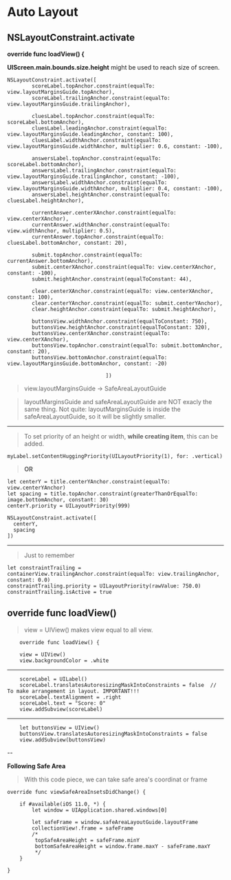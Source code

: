 # Auto Layout

## NSLayoutConstraint.activate


**override func loadView() {**

**UIScreen.main.bounds.size.height** might be used to reach size of screen.

    NSLayoutConstraint.activate([
            scoreLabel.topAnchor.constraint(equalTo: view.layoutMarginsGuide.topAnchor),
            scoreLabel.trailingAnchor.constraint(equalTo: view.layoutMarginsGuide.trailingAnchor),

            cluesLabel.topAnchor.constraint(equalTo: scoreLabel.bottomAnchor),
            cluesLabel.leadingAnchor.constraint(equalTo: view.layoutMarginsGuide.leadingAnchor, constant: 100),
            cluesLabel.widthAnchor.constraint(equalTo: view.layoutMarginsGuide.widthAnchor, multiplier: 0.6, constant: -100),
            
            answersLabel.topAnchor.constraint(equalTo: scoreLabel.bottomAnchor),
            answersLabel.trailingAnchor.constraint(equalTo: view.layoutMarginsGuide.trailingAnchor, constant: -100),
            answersLabel.widthAnchor.constraint(equalTo: view.layoutMarginsGuide.widthAnchor, multiplier: 0.4, constant: -100),
            answersLabel.heightAnchor.constraint(equalTo: cluesLabel.heightAnchor),
            
            currentAnswer.centerXAnchor.constraint(equalTo: view.centerXAnchor),
            currentAnswer.widthAnchor.constraint(equalTo: view.widthAnchor, multiplier: 0.5),
            currentAnswer.topAnchor.constraint(equalTo: cluesLabel.bottomAnchor, constant: 20),
            
            submit.topAnchor.constraint(equalTo: currentAnswer.bottomAnchor),
            submit.centerXAnchor.constraint(equalTo: view.centerXAnchor, constant: -100),
            submit.heightAnchor.constraint(equalToConstant: 44),
            
            clear.centerXAnchor.constraint(equalTo: view.centerXAnchor, constant: 100),
            clear.centerYAnchor.constraint(equalTo: submit.centerYAnchor),
            clear.heightAnchor.constraint(equalTo: submit.heightAnchor),
            
            buttonsView.widthAnchor.constraint(equalToConstant: 750),
            buttonsView.heightAnchor.constraint(equalToConstant: 320),
            buttonsView.centerXAnchor.constraint(equalTo: view.centerXAnchor),
            buttonsView.topAnchor.constraint(equalTo: submit.bottomAnchor, constant: 20),
            buttonsView.bottomAnchor.constraint(equalTo: view.layoutMarginsGuide.bottomAnchor, constant: -20)
            
                                    ]) 
                                    
> view.layoutMarginsGuide -> SafeAreaLayoutGuide

> layoutMarginsGuide and safeAreaLayoutGuide are NOT exacly the same thing. Not quite: layoutMarginsGuide is inside the safeAreaLayoutGuide, so it will be slightly smaller.
  
 ---
 
 > To set priority of an height or width, **while creating item**, this can be added.
 
    myLabel.setContentHuggingPriority(UILayoutPriority(1), for: .vertical)
    
> **OR**
    
    let centerY = title.centerYAnchor.constraint(equalTo: view.centerYAnchor)
    let spacing = title.topAnchor.constraint(greaterThanOrEqualTo: image.bottomAnchor, constant: 30)
    centerY.priority = UILayoutPriority(999)

    NSLayoutConstraint.activate([
      centerY,
      spacing
    ])
 
 ---
 
 
> Just to remember
 
    let constraintTrailing = containerView.trailingAnchor.constraint(equalTo: view.trailingAnchor, constant: 0.0)
    constraintTrailing.priority = UILayoutPriority(rawValue: 750.0)
    constraintTrailing.isActive = true
    
            
## override func loadView() 

> view = UIView() makes view equal to all view. 

        override func loadView() {
        
        view = UIView()
        view.backgroundColor = .white

---

        scoreLabel = UILabel()
        scoreLabel.translatesAutoresizingMaskIntoConstraints = false  // To make arrangement in layout. IMPORTANT!!!
        scoreLabel.textAlignment = .right
        scoreLabel.text = "Score: 0"
        view.addSubview(scoreLabel)
        
---

        let buttonsView = UIView()
        buttonsView.translatesAutoresizingMaskIntoConstraints = false
        view.addSubview(buttonsView)
  
--

**Following Safe Area**

> With this code piece, we can take safe area's coordinat or frame

    override func viewSafeAreaInsetsDidChange() {
        
        if #available(iOS 11.0, *) {
            let window = UIApplication.shared.windows[0]
            
            let safeFrame = window.safeAreaLayoutGuide.layoutFrame
            collectionView!.frame = safeFrame  
            /*
             topSafeAreaHeight = safeFrame.minY
             bottomSafeAreaHeight = window.frame.maxY - safeFrame.maxY
             */
        }
        
    }
